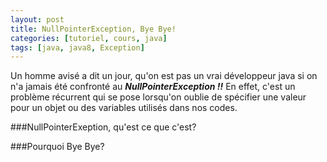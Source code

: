 ```yaml
---
layout: post
title: NullPointerException, Bye Bye!
categories: [tutoriel, cours, java]
tags: [java, java8, Exception]
---
```

Un homme avisé a dit un jour, qu'on est pas un vrai développeur java si on n'a jamais été confronté au ***NullPointerException !!*** En effet, c'est un problème récurrent qui se pose lorsqu'on oublie de spécifier une valeur pour un objet ou des variables utilisés dans nos codes.

###NullPointerExeption, qu'est ce que c'est?

###Pourquoi Bye Bye?
